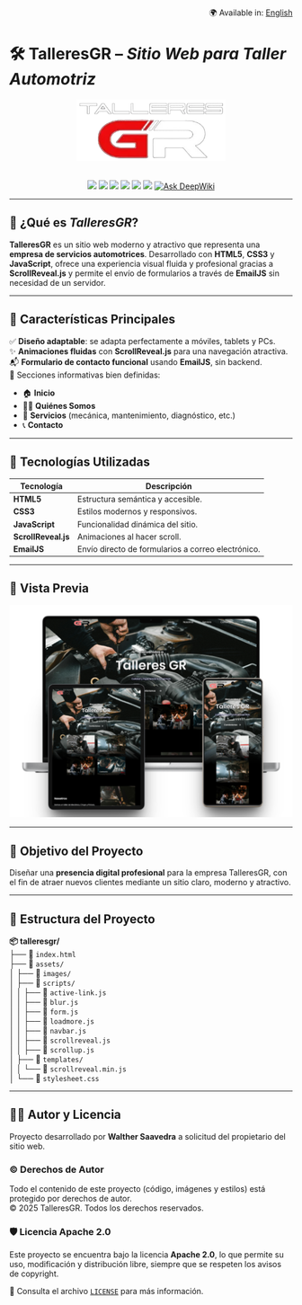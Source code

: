 <p align="right">
  🌍 Available in: <a href="README.md"> English</a>
</p>

# 🛠️ **TalleresGR** – *Sitio Web para Taller Automotriz*

<div align="center">
  <a href="https://talleresgr.com" target="_blank">
    <img src="assets/images/p6.png" alt="TalleresGR Logo" height="110" />
  </a>
</div>
&nbsp;

<p align="center">
  <img src="https://img.shields.io/badge/License-Apache%202.0-blue.svg" />
  <img src="https://img.shields.io/badge/HTML5-E34F26?style=flat&logo=html5&logoColor=white" />
  <img src="https://img.shields.io/badge/CSS3-1572B6?style=flat&logo=css3&logoColor=white" />
  <img src="https://img.shields.io/badge/JavaScript-F7DF1E?style=flat&logo=javascript&logoColor=black" />
  <img src="https://img.shields.io/badge/ScrollReveal-4.0%2B-blueviolet" />
  <img src="https://img.shields.io/badge/EmailJS-FF7600?style=flat&logo=maildotru&logoColor=white" />
  <a href="https://deepwiki.com/cronoxxxx/TalleresGR-PaginaWeb"><img src="https://deepwiki.com/badge.svg" alt="Ask DeepWiki"></a>
</p>

---

## 🚗 ¿Qué es *TalleresGR*?

**TalleresGR** es un sitio web moderno y atractivo que representa una **empresa de servicios automotrices**. Desarrollado con **HTML5**, **CSS3** y **JavaScript**, ofrece una experiencia visual fluida y profesional gracias a **ScrollReveal.js** y permite el envío de formularios a través de **EmailJS** sin necesidad de un servidor.

---

## 🌟 Características Principales

✅ **Diseño adaptable**: se adapta perfectamente a móviles, tablets y PCs.  
✨ **Animaciones fluidas** con **ScrollReveal.js** para una navegación atractiva.  
📬 **Formulario de contacto funcional** usando **EmailJS**, sin backend.  
🧭 Secciones informativas bien definidas:
- 🏠 **Inicio**
- 🧑‍🔧 **Quiénes Somos**
- 🔧 **Servicios** (mecánica, mantenimiento, diagnóstico, etc.)
- 📞 **Contacto**

---

## 🧰 Tecnologías Utilizadas

| Tecnología | Descripción |
|------------|-------------|
| **HTML5**  | Estructura semántica y accesible. |
| **CSS3**   | Estilos modernos y responsivos. |
| **JavaScript** | Funcionalidad dinámica del sitio. |
| **ScrollReveal.js** | Animaciones al hacer scroll. |
| **EmailJS** | Envío directo de formularios a correo electrónico. |

---

## 🎨 Vista Previa

<p align="center">
  <img src="assets/images/talleresgr_preview.png" alt="Vista previa del sitio TalleresGR" />
</p>

---

## 🎯 Objetivo del Proyecto

Diseñar una **presencia digital profesional** para la empresa TalleresGR, con el fin de atraer nuevos clientes mediante un sitio claro, moderno y atractivo.

---

## 📁 Estructura del Proyecto
**📦 talleresgr/**  
├── 📄 `index.html`  
├── 📁 `assets/`  
│   ├── 📁 `images/`  
│   ├── 📁 `scripts/`  
│   │   ├── 📄 `active-link.js`  
│   │   ├── 📄 `blur.js`  
│   │   ├── 📄 `form.js`  
│   │   ├── 📄 `loadmore.js`  
│   │   ├── 📄 `navbar.js`  
│   │   ├── 📄 `scrollreveal.js`  
│   │   ├── 📄 `scrollup.js`  
│   ├── 📁 `templates/`  
│   │   └── 📄 `scrollreveal.min.js`  
│   └── 📄 `stylesheet.css`  

---

## 👨‍💻 Autor y Licencia

Proyecto desarrollado por **Walther Saavedra** a solicitud del propietario del sitio web.

### © Derechos de Autor  
Todo el contenido de este proyecto (código, imágenes y estilos) está protegido por derechos de autor.  
© 2025 TalleresGR. Todos los derechos reservados.

### 🛡️ Licencia Apache 2.0

Este proyecto se encuentra bajo la licencia **Apache 2.0**, lo que permite su uso, modificación y distribución libre, siempre que se respeten los avisos de copyright.

🔗 Consulta el archivo [`LICENSE`](LICENSE) para más información.
